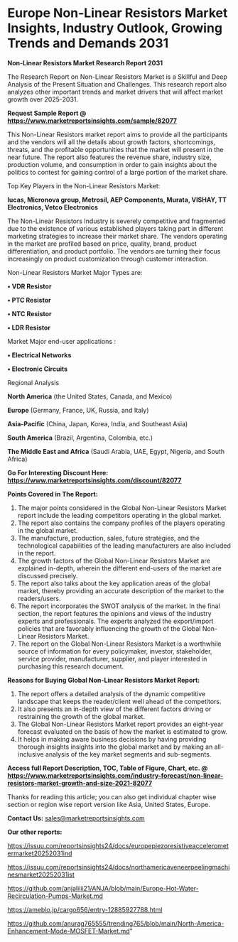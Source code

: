 # Europe Non-Linear Resistors Market Insights, Industry Outlook, Growing Trends and Demands 2031

<strong>Non-Linear Resistors Market Research Report 2031</strong>

The Research Report on Non-Linear Resistors Market is a Skillful and Deep Analysis of the Present Situation and Challenges. This research report also analyzes other important trends and market drivers that will affect market growth over 2025-2031.

<strong>Request Sample Report @ <a href=https://www.marketreportsinsights.com/sample/82077>https://www.marketreportsinsights.com/sample/82077</a></strong>

This Non-Linear Resistors market report aims to provide all the participants and the vendors will all the details about growth factors, shortcomings, threats, and the profitable opportunities that the market will present in the near future. The report also features the revenue share, industry size, production volume, and consumption in order to gain insights about the politics to contest for gaining control of a large portion of the market share.

Top Key Players in the Non-Linear Resistors Market:

<strong>lucas, Micronova group, Metrosil, AEP Components, Murata, VISHAY, TT Electronics, Vetco Electronics</strong>

The Non-Linear Resistors Industry is severely competitive and fragmented due to the existence of various established players taking part in different marketing strategies to increase their market share. The vendors operating in the market are profiled based on price, quality, brand, product differentiation, and product portfolio. The vendors are turning their focus increasingly on product customization through customer interaction.

Non-Linear Resistors Market Major Types are:

<strong>• VDR Resistor

• PTC Resistor

• NTC Resistor

• LDR Resistor</strong>

Market Major end-user applications :

<strong>• Electrical Networks

• Electronic Circuits</strong>

Regional Analysis

</u><strong><b>North America</b></strong> (the United States, Canada, and Mexico)

<strong><b>Europe </b></strong>(Germany, France, UK, Russia, and Italy)

<strong><b>Asia-Pacific</b></strong> (China, Japan, Korea, India, and Southeast Asia)

<strong><b>South America</b></strong> (Brazil, Argentina, Colombia, etc.)

<strong><b>The Middle East and Africa</b></strong> (Saudi Arabia, UAE, Egypt, Nigeria, and South Africa)

<strong>Go For Interesting Discount Here: <a href=https://www.marketreportsinsights.com/discount/82077>https://www.marketreportsinsights.com/discount/82077</a></strong>

<strong>Points Covered in The Report:</strong>
<ol>
  <li>The major points considered in the Global Non-Linear Resistors Market report include the leading competitors operating in the global market.</li>
  <li>The report also contains the company profiles of the players operating in the global market.</li>
  <li>The manufacture, production, sales, future strategies, and the technological capabilities of the leading manufacturers are also included in the report.</li>
  <li>The growth factors of the Global Non-Linear Resistors Market are explained in-depth, wherein the different end-users of the market are discussed precisely.</li>
  <li>The report also talks about the key application areas of the global market, thereby providing an accurate description of the market to the readers/users.</li>
  <li>The report incorporates the SWOT analysis of the market. In the final section, the report features the opinions and views of the industry experts and professionals. The experts analyzed the export/import policies that are favorably influencing the growth of the Global Non-Linear Resistors Market.</li>
  <li>The report on the Global Non-Linear Resistors Market is a worthwhile source of information for every policymaker, investor, stakeholder, service provider, manufacturer, supplier, and player interested in purchasing this research document.</li>
</ol>
<strong>Reasons for Buying Global Non-Linear Resistors Market Report:</strong>

<ol>
  <li>The report offers a detailed analysis of the dynamic competitive landscape that keeps the reader/client well ahead of the competitors.</li>
  <li>It also presents an in-depth view of the different factors driving or restraining the growth of the global market.</li>
  <li>The Global Non-Linear Resistors Market report provides an eight-year forecast evaluated on the basis of how the market is estimated to grow.</li>
  <li>It helps in making aware business decisions by having providing thorough insights insights into the global market and by making an all-inclusive analysis of the key market segments and sub-segments.</li>
</ol>
<strong>Access full Report Description, TOC, Table of Figure, Chart, etc. @ <a href=https://www.marketreportsinsights.com/industry-forecast/non-linear-resistors-market-growth-and-size-2021-82077>https://www.marketreportsinsights.com/industry-forecast/non-linear-resistors-market-growth-and-size-2021-82077</a></strong>


Thanks for reading this article; you can also get individual chapter wise section or region wise report version like Asia, United States, Europe.

<strong>Contact Us:</strong>
sales@marketreportsinsights.com

<strong>Our other reports:</strong>

<a href=https://issuu.com/reportsinsights24/docs/europepiezoresistiveaccelerometermarket20252031ind>https://issuu.com/reportsinsights24/docs/europepiezoresistiveaccelerometermarket20252031ind</a>

<a href=https://issuu.com/reportsinsights24/docs/northamericaveneerpeelingmachinesmarket20252031ist>https://issuu.com/reportsinsights24/docs/northamericaveneerpeelingmachinesmarket20252031ist</a>

<a href=https://github.com/anjaliiii21/ANJA/blob/main/Europe-Hot-Water-Recirculation-Pumps-Market.md>https://github.com/anjaliiii21/ANJA/blob/main/Europe-Hot-Water-Recirculation-Pumps-Market.md</a>

<a href=https://ameblo.jp/cargo656/entry-12885927788.html>https://ameblo.jp/cargo656/entry-12885927788.html</a>

<a href=https://github.com/anurag765555/trending765/blob/main/North-America-Enhancement-Mode-MOSFET-Market.md>https://github.com/anurag765555/trending765/blob/main/North-America-Enhancement-Mode-MOSFET-Market.md</a>"

